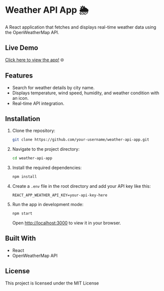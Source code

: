 # Weather API App 🌦️

A React application that fetches and displays real-time weather data using the OpenWeatherMap API.

## Live Demo
[Click here to view the app!](https://weather-app-c911e.web.app/) 🌐

## Features
- Search for weather details by city name.
- Displays temperature, wind speed, humidity, and weather condition with an icon.
- Real-time API integration.

## Installation

1. Clone the repository:
   ```bash
   git clone https://github.com/your-username/weather-api-app.git
   ```
2. Navigate to the project directory:
   ```bash
   cd weather-api-app
   ```
3. Install the required dependencies:
   ```bash
   npm install
   ```
4. Create a `.env` file in the root directory and add your API key like this:
   ```
   REACT_APP_WEATHER_API_KEY=your-api-key-here
   ```
5. Run the app in development mode:
   ```bash
   npm start
   ```

   Open [http://localhost:3000](http://localhost:3000) to view it in your browser.

## Built With
- React
- OpenWeatherMap API

## License
This project is licensed under the MIT License 
